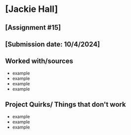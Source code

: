 # [Jackie Hall]
## [Assignment #15]
## [Submission date: 10/4/2024]
## Worked with/sources 
* example
* example
* example
* example
## Project Quirks/ Things that don't work
* example
* example
* example
